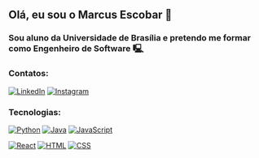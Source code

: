 ## Olá, eu sou o Marcus Escobar 👋
### Sou aluno da Universidade de Brasília e pretendo me formar como Engenheiro de Software 🖳

### Contatos:


[![LinkedIn](https://img.shields.io/badge/LinkedIn-0077B5?style=for-the-badge&logo=linkedin&logoColor=white)](https://www.linkedin.com/in/marcus-escobar-850119291/)
[![Instagram](https://img.shields.io/badge/Instagram-E4405F?style=for-the-badge&logo=instagram&logoColor=white)](https://www.instagram.com/marcusescobar.exe/)

### Tecnologias:


[![Python](	https://img.shields.io/badge/Python-3776AB?style=for-the-badge&logo=python&logoColor=white)]()
[![Java](https://img.shields.io/badge/Java-ED8B00?style=for-the-badge&logo=openjdk&logoColor=white)]()
[![JavaScript](https://img.shields.io/badge/JavaScript-323330?style=for-the-badge&logo=javascript&logoColor=F7DF1E)]()

[![React](https://img.shields.io/badge/React-20232A?style=for-the-badge&logo=react&logoColor=61DAFB)]()
[![HTML](	https://img.shields.io/badge/HTML5-E34F26?style=for-the-badge&logo=html5&logoColor=white)]()
[![CSS](	https://img.shields.io/badge/CSS3-1572B6?style=for-the-badge&logo=css3&logoColor=white)]()
